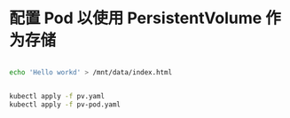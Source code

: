 # 配置 Pod 以使用 PersistentVolume 作为存储

```bash

echo 'Hello workd' > /mnt/data/index.html


kubectl apply -f pv.yaml
kubectl apply -f pv-pod.yaml

```
